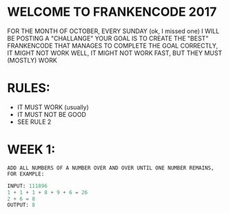 # WELCOME TO FRANKENCODE 2017
   FOR THE MONTH OF OCTOBER, EVERY SUNDAY (ok, I missed one) I WILL BE POSTING A "CHALLANGE" YOUR GOAL IS TO CREATE THE "BEST"
   FRANKENCODE THAT MANAGES TO COMPLETE THE GOAL CORRECTLY, IT MIGHT NOT WORK WELL, IT MIGHT NOT WORK FAST, BUT THEY MUST (MOSTLY) WORK

# RULES:
  * IT MUST WORK (usually)
  * IT MUST NOT BE GOOD
  * SEE RULE 2

# WEEK 1:
`ADD ALL NUMBERS OF A NUMBER OVER AND OVER UNTIL ONE NUMBER REMAINS, FOR EXAMPLE:`
```python
INPUT: 111896
1 + 1 + 1 + 8 + 9 + 6 = 26
2 + 6 = 8
OUTPUT: 8
```
